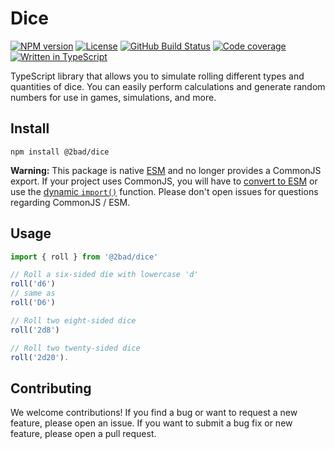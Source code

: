 # Dice

[![NPM version](https://img.shields.io/npm/v/@2bad/dice)](https://www.npmjs.com/package/@2bad/dice)
[![License](https://img.shields.io/npm/l/@2bad/dice)](https://www.npmjs.com/package/@2bad/dice)
[![GitHub Build Status](https://img.shields.io/github/actions/workflow/status/2BAD/dice/build.yml)](https://github.com/2BAD/dice/actions/workflows/build.yml)
[![Code coverage](https://img.shields.io/codecov/c/github/2BAD/dice)](https://codecov.io/gh/2BAD/dice)
[![Written in TypeScript](https://img.shields.io/github/languages/top/2BAD/dice)](https://github.com/2BAD/dice/search?l=typescript)

TypeScript library that allows you to simulate rolling different types and quantities of dice. You can easily perform calculations and generate random numbers for use in games, simulations, and more.

## Install

```shell
npm install @2bad/dice
```

**Warning:** This package is native [ESM](https://developer.mozilla.org/en-US/docs/Web/JavaScript/Guide/Modules) and no longer provides a CommonJS export. If your project uses CommonJS, you will have to [convert to ESM](https://gist.github.com/sindresorhus/a39789f98801d908bbc7ff3ecc99d99c) or use the [dynamic `import()`](https://v8.dev/features/dynamic-import) function. Please don't open issues for questions regarding CommonJS / ESM.

## Usage

```typescript
import { roll } from '@2bad/dice'

// Roll a six-sided die with lowercase 'd'
roll('d6')
// same as
roll('D6')

// Roll two eight-sided dice
roll('2d8')

// Roll two twenty-sided dice
roll('2d20').
```

## Contributing

We welcome contributions! If you find a bug or want to request a new feature, please open an issue. If you want to submit a bug fix or new feature, please open a pull request.
